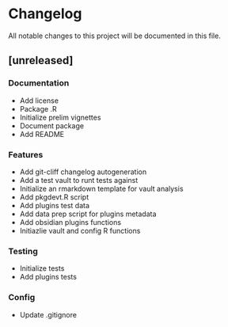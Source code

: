 # Changelog
All notable changes to this project will be documented in this file.

## [unreleased]

### Documentation

- Add license
- Package .R
- Initialize prelim vignettes
- Document package
- Add README

### Features

- Add git-cliff changelog autogeneration
- Add a test vault to runt tests against
- Initialize an rmarkdown template for vault analysis
- Add pkgdevt.R script
- Add plugins test data
- Add data prep script for plugins metadata
- Add obsidian plugins functions
- Initiazlie vault and config R functions

### Testing

- Initialize tests
- Add plugins tests

### Config

- Update .gitignore

<!-- generated by git-cliff -->
